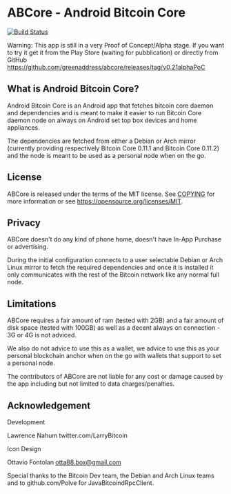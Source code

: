 ABCore - Android Bitcoin Core
=============================

[![Build Status](https://travis-ci.org/greenaddress/abcore.svg?branch=master)](https://travis-ci.org/greenaddress/abcore)

Warning: This app is still in a very Proof of Concept/Alpha stage.
If you want to try it get it from the Play Store (waiting for pubblication) or directly from GitHub https://github.com/greenaddress/abcore/releases/tag/v0.21alphaPoC

What is Android Bitcoin Core?
-----------------------------

Android Bitcoin Core is an Android app that fetches bitcoin core daemon and dependencies and is meant to make it easier 
to run Bitcoin Core daemon node on always on Android set top box devices and home appliances.

The dependencies are fetched from either a Debian or Arch mirror (currently providing respectively Bitcoin Core 0.11.1 and Bitcoin Core 0.11.2) and the node is meant to be used as a personal node when on the go.

License
-------

ABCore is released under the terms of the MIT license. See [COPYING](COPYING) for more
information or see https://opensource.org/licenses/MIT.

Privacy
-------

ABCore doesn't do any kind of phone home, doesn't have In-App Purchase or advertising.

During the initial configuration connects to a user selectable Debian or Arch Linux mirror to fetch the required dependencies and once it is installed it only communicates with the rest of the Bitcoin network like any normal full node.

Limitations
-----------

ABCore requires a fair amount of ram (tested with 2GB) and a fair amount of disk space (tested with 100GB) as well as a decent always on connection - 3G or 4G is not adviced.

We also do not advice to use this as a wallet, we advice to use this as your personal blockchain anchor when on the go with wallets that support to set a personal node.

The contributors of ABCore are not liable for any cost or damage caused by the app including but not limited to data charges/penalties.

Acknowledgement
---------------

Development

Lawrence Nahum twitter.com/LarryBitcoin

Icon Design

Ottavio Fontolan otta88.box@gmail.com

Special thanks to the Bitcoin Dev team, the Debian and Arch Linux teams and to github.com/Polve for JavaBitcoindRpcClient.


